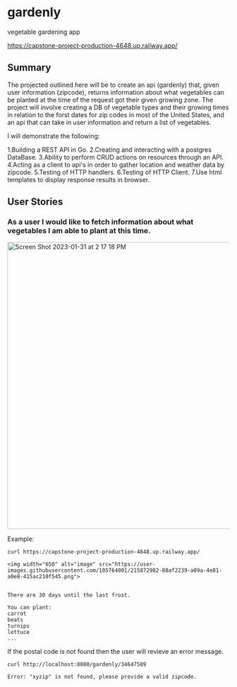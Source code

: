 # gardenly
vegetable gardening app

https://capstone-project-production-4648.up.railway.app/

## Summary
The projected outlined here will be to create an api (gardenly) that, given user information (zipcode), returns information about what vegetables can be planted at the time of the request got their given growing zone. The project will involve creating a DB of vegetable types and their growing times in relation to the forst dates for zip codes in most of the United States, and an api that can take in user information and return a list of vegetables.

I will demonstrate the following:

1.Building a REST API in Go.
2.Creating and interacting with a postgres DataBase.
3.Ability to perform CRUD actions on resources through an API.
4.Acting as a client to api's in order to gather location and weather data by zipcode.
5.Testing of HTTP handlers.
6.Testing of HTTP Client.
7.Use html templates to display response results in browser.

## User Stories

### As a user I would like to fetch information about what vegetables I am able to plant at this time.

<img width="650" alt="Screen Shot 2023-01-31 at 2 17 18 PM" src="https://user-images.githubusercontent.com/105764001/215873646-6a88c237-28ca-4ec7-a893-3678a0d9627d.png">

Example:

    curl https://capstone-project-production-4648.up.railway.app/
    
    <img width="650" alt="image" src="https://user-images.githubusercontent.com/105764001/215872982-88af2239-a09a-4e81-a0e8-415ac210f545.png">

    
    There are 30 days until the last frost. 

    You can plant:
    carrot
    beats
    turnips
    lettuce
    ...
    
If the postal code is not found then the user will revieve an error message.

    curl http://localhost:8080/gardenly/34647589
    
    Error: "xyzip" is not found, please provide a valid zipcode.
    
    


    
    
       

